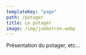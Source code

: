 ```yaml
---
templateKey: "page"
path: /potager
title: Le potager
image: /img/jumbotron.webp
---
```


Présentation du potager, etc...
